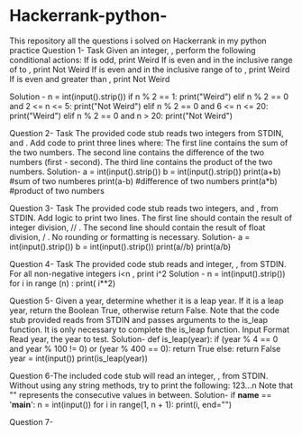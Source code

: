 # Hackerrank-python-
This repository all the questions i solved on Hackerrank in my python practice
Question 1- 
Task
Given an integer, , perform the following conditional actions:
If  is odd, print Weird
If  is even and in the inclusive range of  to , print Not Weird
If  is even and in the inclusive range of  to , print Weird
If  is even and greater than , print Not Weird

Solution -
n = int(input().strip())
if n % 2 == 1:
    print("Weird")
elif n % 2 == 0 and 2 <= n <= 5:
    print("Not Weird")
elif n % 2 == 0 and 6 <= n <= 20:
    print("Weird")
elif n % 2 == 0 and n > 20:
    print("Not Weird")


Question 2-
Task
The provided code stub reads two integers from STDIN,  and . Add code to print three lines where:
The first line contains the sum of the two numbers.
The second line contains the difference of the two numbers (first - second).
The third line contains the product of the two numbers.
Solution-
a = int(input().strip())
b = int(input().strip())
print(a+b) #sum of two numberes
print(a-b) #difference of two numbers
print(a*b) #product of two numbers


Question 3-
Task
The provided code stub reads two integers,  and , from STDIN.
Add logic to print two lines. The first line should contain the result of integer division,  // . The second line should contain the result of float division,  / .
No rounding or formatting is necessary.
Solution-
a = int(input().strip())
b = int(input().strip())
print(a//b)
print(a/b)


Question 4-
Task
The provided code stub reads and integer, , from STDIN. For all non-negative integers i<n , print i^2
Solution - 
n = int(input().strip())
for i in range (n) :
    print( i**2)


Question 5- 
Given a year, determine whether it is a leap year. If it is a leap year, return the Boolean True, otherwise return False.
Note that the code stub provided reads from STDIN and passes arguments to the is_leap function. It is only necessary to complete the is_leap function.
Input Format
Read year,  the year to test.
Solution-
def is_leap(year):
    if (year % 4 == 0 and year % 100 != 0) or (year % 400 == 0):
        return True
    else:
        return False
  year = int(input())
print(is_leap(year))


Question 6-The included code stub will read an integer, , from STDIN.
Without using any string methods, try to print the following: 123...n
Note that "" represents the consecutive values in between.
Solution- if __name__ == '__main__':
    n = int(input())
    for i in range(1, n + 1):
        print(i, end="")


Question 7-  

